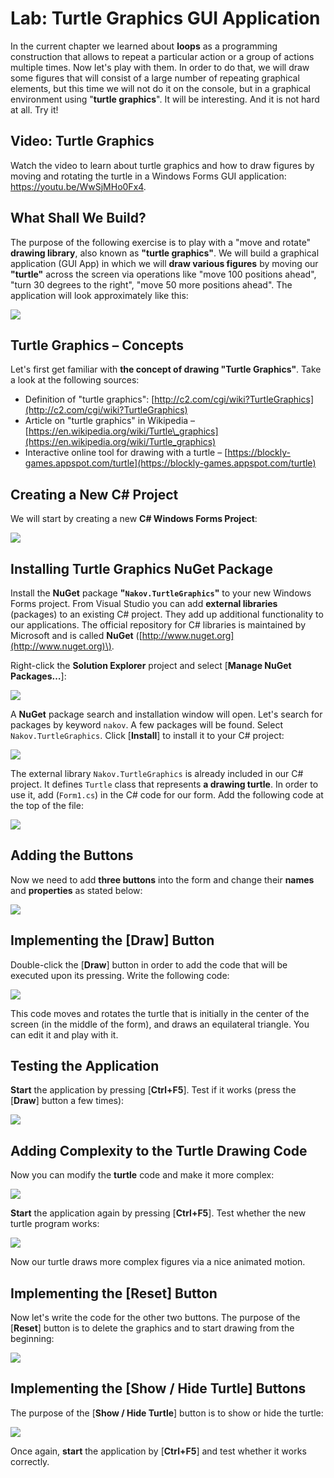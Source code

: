 # Lab: Turtle Graphics GUI Application

In the current chapter we learned about **loops** as a programming construction that allows  to repeat a particular action or a group of actions multiple times. Now let's play with them. In order to do that, we will draw some figures that will consist of a large number of repeating graphical elements, but this time we will not do it on the console, but in a graphical environment using "**turtle graphics**". It will be interesting. And it is not hard at all. Try it!

## Video: Turtle Graphics

Watch the video to learn about turtle graphics and how to draw figures by moving and rotating the turtle in a Windows Forms GUI application: https://youtu.be/WwSjMHo0Fx4.

## What Shall We Build?

The purpose of the following exercise is to play with a "move and rotate" **drawing library**, also known as **"turtle graphics"**. We will build a graphical application \(GUI App\) in which we will **draw various figures** by moving our **"turtle"** across the screen via operations like "move 100 positions ahead", "turn 30 degrees to the right", "move 50 more positions ahead". The application will look approximately like this:

![](/assets/chapter-5-images/13.Turtle-graphics-01.png)

## Turtle Graphics – Concepts

Let's first get familiar with **the concept of drawing "Turtle Graphics"**. Take a look at the following sources:

* Definition of "turtle graphics": [http://c2.com/cgi/wiki?TurtleGraphics](http://c2.com/cgi/wiki?TurtleGraphics)
* Article on "turtle graphics" in Wikipedia – [https://en.wikipedia.org/wiki/Turtle\_graphics](https://en.wikipedia.org/wiki/Turtle_graphics)
* Interactive online tool for drawing with a turtle – [https://blockly-games.appspot.com/turtle](https://blockly-games.appspot.com/turtle)

## Creating a New C\# Project

We will start by creating a new **C\# Windows Forms Project**:

![](/assets/chapter-5-images/13.Turtle-graphics-02.png)

## Installing Turtle Graphics NuGet Package

Install the **NuGet** package **"`Nakov.TurtleGraphics`"** to your new Windows Forms project. From Visual Studio you can add **external libraries** \(packages\) to an existing C\# project. They add up additional functionality to our applications. The official repository for C\# libraries is maintained by Microsoft and is called **NuGet** \([http://www.nuget.org](http://www.nuget.org)\).

Right-click the **Solution Explorer** project and select \[**Manage NuGet Packages…**\]:

![](/assets/chapter-5-images/13.Turtle-graphics-03.png)

A **NuGet** package search and installation window will open. Let's search for packages by keyword `nakov`. A few packages will be found. Select `Nakov.TurtleGraphics`. Click \[**Install**\] to install it to your C\# project:

![](/assets/chapter-5-images/13.Turtle-graphics-04.png)

The external library `Nakov.TurtleGraphics` is already included in our C\# project. It defines `Turtle` class that represents **a drawing turtle**. In order to use it, add \(`Form1.cs`\) in the C\# code for our form. Add the following code at the top of the file:

![](/assets/chapter-5-images/13.Turtle-graphics-05.png)

## Adding the Buttons

Now we need to add **three buttons** into the form and change their **names** and **properties** as stated below:

![](/assets/chapter-5-images/13.Turtle-graphics-06.png)

## Implementing the \[Draw\] Button

Double-click the \[**Draw**\] button in order to add the code that will be executed upon its pressing. Write the following code:

![](/assets/chapter-5-images/13.Turtle-graphics-07.png)

This code moves and rotates the turtle that is initially in the center of the screen \(in the middle of the form\), and draws an equilateral triangle. You can edit it and play with it.

## Testing the Application

**Start** the application by pressing \[**Ctrl+F5**\]. Test if it works \(press the \[**Draw**\] button a few times\):

![](/assets/chapter-5-images/13.Turtle-graphics-08.png)

## Adding Complexity to the Turtle Drawing Code

Now you can modify the **turtle** code and make it more complex:

![](/assets/chapter-5-images/13.Turtle-graphics-09.png)

**Start** the application again by pressing \[**Ctrl+F5**\]. Test whether the new turtle program works:

![](/assets/chapter-5-images/13.Turtle-graphics-10.png)

Now our turtle draws more complex figures via a nice animated motion.

## Implementing the \[**Reset**\] Button

Now let's write the code for the other two buttons. The purpose of the \[**Reset**\] button is to delete the graphics and to start drawing from the beginning:

![](/assets/chapter-5-images/13.Turtle-graphics-11.png)

## Implementing the \[**Show / Hide Turtle**\] Buttons

The purpose of the \[**Show / Hide Turtle**\] button is to show or hide the turtle:

![](/assets/chapter-5-images/13.Turtle-graphics-12.png)

Once again, **start** the application by \[**Ctrl+F5**\] and test whether it works correctly.

